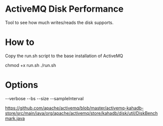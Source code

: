 ActiveMQ Disk Performance
==========================
Tool to see how much writes/reads the disk supports.

How to
==========================
Copy the run.sh script to the base installation of ActiveMQ

chmod +x run.sh
./run.sh

Options
==========================
--verbose
--bs
--size 
--sampleInterval

https://github.com/apache/activemq/blob/master/activemq-kahadb-store/src/main/java/org/apache/activemq/store/kahadb/disk/util/DiskBenchmark.java